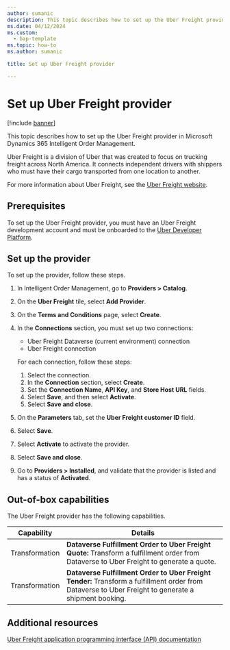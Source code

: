 ```yaml
---
author: sumanic
description: This topic describes how to set up the Uber Freight provider in Microsoft Dynamics 365 Intelligent Order Management.
ms.date: 04/12/2024
ms.custom: 
  - bap-template
ms.topic: how-to
ms.author: sumanic

title: Set up Uber Freight provider

---
```


# Set up Uber Freight provider

[!include [banner](includes/banner.md)]

This topic describes how to set up the Uber Freight provider in Microsoft Dynamics 365 Intelligent Order Management.

Uber Freight is a division of Uber that was created to focus on trucking freight across North America. It connects independent drivers with shippers who must have their cargo transported from one location to another.

For more information about Uber Freight, see the [Uber Freight website](https://www.uber.com/us/en/freight/coronavirus/).

## Prerequisites 

To set up the Uber Freight provider, you must have an Uber Freight development account and must be onboarded to the [Uber Developer Platform](https://developer.uber.com/docs/freight/guides/authentication).

## Set up the provider

To set up the provider, follow these steps.

1. In Intelligent Order Management, go to **Providers \> Catalog**.
2. On the **Uber Freight** tile, select **Add Provider**.
3. On the **Terms and Conditions** page, select **Create**.
4. In the **Connections** section, you must set up two connections:

    - Uber Freight Dataverse (current environment) connection
    - Uber Freight connection

    For each connection, follow these steps:

    1. Select the connection.
    1. In the **Connection** section, select **Create**.
    1. Set the **Connection Name**, **API Key**, and **Store Host URL** fields.
    1. Select **Save**, and then select **Activate**.
    1. Select **Save and close**.

5. On the **Parameters** tab, set the **Uber Freight customer ID** field.
6. Select **Save**.
7. Select **Activate** to activate the provider.
8. Select **Save and close**.
9. Go to **Providers \> Installed**, and validate that the provider is listed and has a status of **Activated**.

## Out-of-box capabilities

The Uber Freight provider has the following capabilities.

| Capability | Details |
| ---------- | ------- |
| Transformation | **Dataverse Fulfillment Order to Uber Freight Quote:** Transform a fulfillment order from Dataverse to Uber Freight to generate a quote. |
| Transformation | **Dataverse Fulfillment Order to Uber Freight Tender:** Transform a fulfillment order from Dataverse to Uber Freight to generate a shipment booking. |

## Additional resources

[Uber Freight application programming interface (API) documentation](https://developer.uber.com/docs/freight/introduction)
